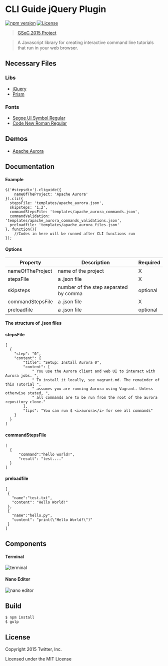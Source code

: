 # CLI Guide jQuery Plugin

[![npm version](http://marti1125.webfactional.com/npm.svg)](https://www.npmjs.com/package/cli-guide.js)
[![License](http://img.shields.io/badge/license-MIT-blue.svg)](https://raw.githubusercontent.com/twitter/cli-guide.js/master/LICENSE)

> [GSoC 2015 Project](http://www.google-melange.com/gsoc/project/details/google/gsoc2015/marti1125/5757334940811264)

> A Javascript library for creating interactive command line tutorials that run in your web browser.

Necessary Files
-----------------

### Libs

* [jQuery](https://jquery.com/download/)
* [Prism](http://prismjs.com/download.html)

### Fonts

* [Segoe UI Symbol Regular](http://openfontlibrary.org/en/font/segoe-ui-symbol)
* [Code New Roman Regular](http://openfontlibrary.org/en/font/code-new-roman)


Demos
-----

* [Apache Aurora](http://twitter.github.io/cli-guide.js/demo/aurora.html)


Documentation
-------------

#### Example

    $('#stepsdiv').cliguide({
        nameOfTheProject: 'Apache Aurora'
    }).cli({
      stepsFile: 'templates/apache_aurora.json',
      skipsteps: '1,2',
      commandStepsFile: 'templates/apache_aurora_commands.json',
      commandValidation: 'templates/apache_aurora_commands_validations.json',
      preloadfile: 'templates/apache_aurora_files.json'
    }, function(){
        //Codes in here will be runned after CLI functions run
    });

#### Options

| Property | Description | Required |
|---|---|---|
| nameOfTheProject | name of the project | X |
| stepsFile        | a .json file | X |
| skipsteps | number of the step separated by comma | optional |
| commandStepsFile | a .json file | X |
| preloadfile | a .json file | optional |

#### The structure of .json files

#### stepsFile

    [
      {
        "step": "0",
        "content": {
            "title": "Setup: Install Aurora 0",
            "content": [
                " You use the Aurora client and web UI to interact with Aurora jobs. ",
                " To install it locally, see vagrant.md. The remainder of this Tutorial ",
                " assumes you are running Aurora using Vagrant. Unless otherwise stated, ",
                " all commands are to be run from the root of the aurora repository clone."
            ],
            "tips": "You can run $ <i>aurora</i> for see all commands"
        }
      }
    ]

#### commandStepsFile

    [
      {
    	  "command":"hello world!",
    	  "result": "test...."
      }
    ]

#### preloadfile

    [
     {
       "name":"test.txt",
       "content": "Hello World!"
     },
     {
       "name":"hello.py",
       "content": "print(\"Hello World!\")"
     }
    ]

Components
-------------

#### Terminal

![terminal](https://raw.github.com/twitter/cli-guide.js/master/terminal.gif)

#### Nano Editor

![nano editor](https://raw.github.com/twitter/cli-guide.js/master/nano.gif)

Build
-------------
    $ npm install
    $ gulp


License
-------

Copyright 2015 Twitter, Inc.

Licensed under the MIT License
